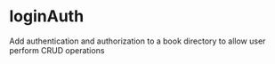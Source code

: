 # loginAuth
Add authentication and authorization to a book directory to allow user perform CRUD operations
